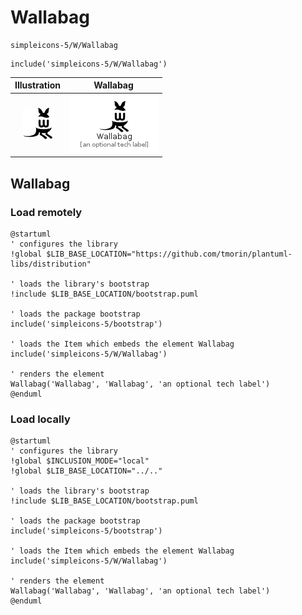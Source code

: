 # Wallabag


```text
simpleicons-5/W/Wallabag
```

```text
include('simpleicons-5/W/Wallabag')
```



| Illustration | Wallabag |
| :---: | :---: |
| ![illustration for Illustration](../../simpleicons-5/W/Wallabag.png) | ![illustration for Wallabag](../../simpleicons-5/W/Wallabag.Local.png) |




## Wallabag

### Load remotely
```plantuml
@startuml
' configures the library
!global $LIB_BASE_LOCATION="https://github.com/tmorin/plantuml-libs/distribution"

' loads the library's bootstrap
!include $LIB_BASE_LOCATION/bootstrap.puml

' loads the package bootstrap
include('simpleicons-5/bootstrap')

' loads the Item which embeds the element Wallabag
include('simpleicons-5/W/Wallabag')

' renders the element
Wallabag('Wallabag', 'Wallabag', 'an optional tech label')
@enduml
```

### Load locally
```plantuml
@startuml
' configures the library
!global $INCLUSION_MODE="local"
!global $LIB_BASE_LOCATION="../.."

' loads the library's bootstrap
!include $LIB_BASE_LOCATION/bootstrap.puml

' loads the package bootstrap
include('simpleicons-5/bootstrap')

' loads the Item which embeds the element Wallabag
include('simpleicons-5/W/Wallabag')

' renders the element
Wallabag('Wallabag', 'Wallabag', 'an optional tech label')
@enduml
```

